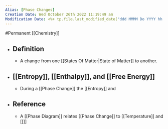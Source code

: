 ```yaml
---
Alias: [Phase Changes]
Creation Date: Wed October 26th 2022 11:19:49 am 
Modification Date: <%+ tp.file.last_modified_date("ddd MMMM Do YYYY hh:mm:ss a") %>
---
```

#Permanent [[Chemistry]]

- ## Definition
	- A change from one [[States Of Matter|State of Matter]] to another.
- ## [[Entropy]], [[Enthalpy]], and [[Free Energy]]
	- During a [[Phase Change]] the [[Entropy]] and 
- ## Reference
	- A [[Phase Diagram]] relates [[Phase Change]] to [[Temperature]] and [[]]